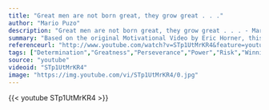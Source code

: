 ```yaml
---
title: "Great men are not born great, they grow great . . ."
author: "Mario Puzo"
description: "Great men are not born great, they grow great . . . - Mario Puzo quotes from GetInspired365.com"
summary: "Based on the original Motivational Video by Eric Horner, this version has been redesigned and completely re-edited by Nick Dufton."
referenceurl: "http://www.youtube.com/watch?v=STp1UtMrKR4&feature=youtu.be"
tags: ["Determination","Greatness","Perseverance","Power","Risk","Winning",]
source: "youtube"
videoid: "STp1UtMrKR4"
image: "https://img.youtube.com/vi/STp1UtMrKR4/0.jpg"
---
```


{{< youtube STp1UtMrKR4 >}}
